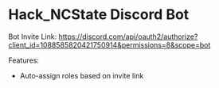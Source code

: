 # Hack_NCState Discord Bot

Bot Invite Link: https://discord.com/api/oauth2/authorize?client_id=1088585820421750914&permissions=8&scope=bot

Features:
- Auto-assign roles based on invite link

